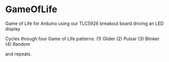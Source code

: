 GameOfLife
==========

Game of Life for Arduino using our TLC5926 breakout board driving an LED display

Cycles through four Game of Life patterns:
(1) Glider
(2) Pulsar
(3) Blinker
(4) Random

and repeats.
